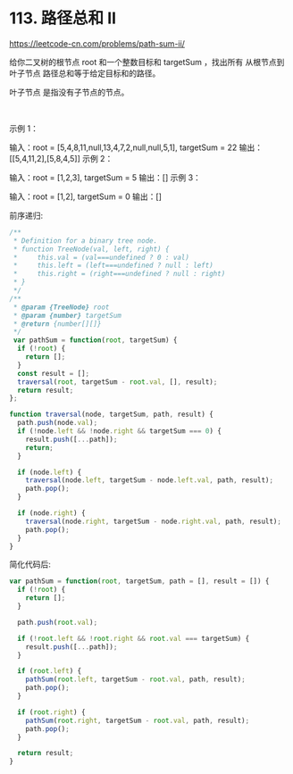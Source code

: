 # 113. 路径总和 II

https://leetcode-cn.com/problems/path-sum-ii/


给你二叉树的根节点 root 和一个整数目标和 targetSum ，找出所有 从根节点到叶子节点 路径总和等于给定目标和的路径。

叶子节点 是指没有子节点的节点。

 

示例 1：


输入：root = [5,4,8,11,null,13,4,7,2,null,null,5,1], targetSum = 22
输出：[[5,4,11,2],[5,8,4,5]]
示例 2：


输入：root = [1,2,3], targetSum = 5
输出：[]
示例 3：

输入：root = [1,2], targetSum = 0
输出：[]


前序递归:
```js
/**
 * Definition for a binary tree node.
 * function TreeNode(val, left, right) {
 *     this.val = (val===undefined ? 0 : val)
 *     this.left = (left===undefined ? null : left)
 *     this.right = (right===undefined ? null : right)
 * }
 */
/**
 * @param {TreeNode} root
 * @param {number} targetSum
 * @return {number[][]}
 */
 var pathSum = function(root, targetSum) {
  if (!root) {
    return [];
  }
  const result = [];
  traversal(root, targetSum - root.val, [], result);
  return result;
};

function traversal(node, targetSum, path, result) {
  path.push(node.val);
  if (!node.left && !node.right && targetSum === 0) {
    result.push([...path]);
    return;
  }

  if (node.left) {
    traversal(node.left, targetSum - node.left.val, path, result);
    path.pop();
  }

  if (node.right) {
    traversal(node.right, targetSum - node.right.val, path, result);
    path.pop();
  }
}
```

简化代码后:
```js
var pathSum = function(root, targetSum, path = [], result = []) {
  if (!root) {
    return [];
  }

  path.push(root.val);

  if (!root.left && !root.right && root.val === targetSum) {
    result.push([...path]);
  }

  if (root.left) {
    pathSum(root.left, targetSum - root.val, path, result);
    path.pop();
  }

  if (root.right) {
    pathSum(root.right, targetSum - root.val, path, result);
    path.pop();
  }

  return result;
}
```

